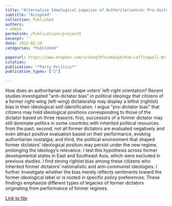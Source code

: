 ```yaml
---
title: "Alternative Ideological Legacies of Authoritarianism: Pro-dictator Bias in Post-developmental States (accepted at *Party Politics*)"
subtitle: "Accepted"
collection: Published
authors: 
- admin
permalink: /Publications/project4
excerpt: ''
date: 2022-02-10
categories: "Published"

paperurl: https://www.dropbox.com/s/3noqf0fnce6qlp0/Kim-Leffingwell_Writing_Sample3.pdf?dl=0
citation:
publication: "*Party Politics*"
publication_types: ["2"]

---
```


How does an authoritarian past shape voters’ left-right orientation? Recent studies investigated "anti-dictator bias" in political ideology that citizens of a former right-wing (left-wing) dictatorship may display a leftist (rightist) bias in their ideological self-identification. I argue "pro-dictator bias" that citizens may hold ideological positions corresponding to those of the dictator based on three reasons: first, successors of a former dictator may still dominate politics in some countries with inherited political resources from the past; second, not all former dictators are evaluated negatively and even attract positive evaluation based on their performance, evoking authoritarian nostalgia; and third, the political environment that shaped former dictators’ ideological position may persist under the new regime, prolonging the ideology’s relevance. I test this hypothesis across former developmental states in East and Southeast Asia, which were excluded in previous studies. I find strong rightist bias among these citizens who inherited former dictators’ nationalistic and anti-communist ideologies. I further investigate whether the bias merely reflects sentiments toward the former ideological label or is rooted in specific policy preferences. These findings emphasize different types of legacies of former dictators originating from performance of former regimes. 

[Link to file](https://www.dropbox.com/s/3noqf0fnce6qlp0/Kim-Leffingwell_Writing_Sample3.pdf?dl=0)
